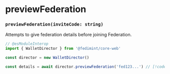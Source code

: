 # previewFederation

### `previewFederation(inviteCode: string)`

Attempts to give federation details before joining Federation.

```ts twoslash
// @esModuleInterop
import { WalletDirector } from '@fedimint/core-web'

const director = new WalletDirector()

const details = await director.previewFederation('fed123...') // [!code focus]
```
